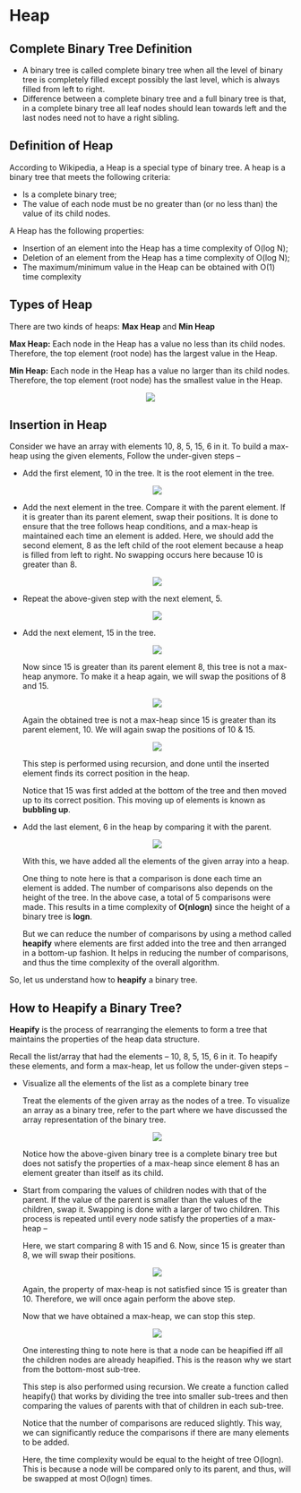 # Heap
## Complete Binary Tree Definition
- A binary tree is called complete binary tree when all the level of binary tree is completely filled except possibly the last level, which is always filled from left to right.
- Difference between a complete binary tree and a full binary tree is that, in a complete binary tree all leaf nodes should lean towards left and the last nodes need not to have a right sibling.


## Definition of Heap
According to Wikipedia, a Heap is a special type of binary tree. A heap is a binary tree that meets the following criteria:

- Is a complete binary tree;
- The value of each node must be no greater than (or no less than) the value of its child nodes.

A Heap has the following properties:
- Insertion of an element into the Heap has a time complexity of O(log N);
- Deletion of an element from the Heap has a time complexity of O(log N);
- The maximum/minimum value in the Heap can be obtained with O(1) time complexity

## Types of Heap
There are two kinds of heaps: **Max Heap** and **Min Heap**

**Max Heap:** Each node in the Heap has a value no less than its child nodes. Therefore, the top element (root node) has the largest value in the Heap.

**Min Heap:** Each node in the Heap has a value no larger than its child nodes. Therefore, the top element (root node) has the smallest value in the Heap.
<p align="center">
  <img src="images/min-and-max-heap-diagram.jpg">
  <br/>
</p>

## Insertion in Heap
Consider we have an array with elements 10, 8, 5, 15, 6 in it. To build a max-heap using the given elements, Follow the under-given steps –
- Add the first element, 10 in the tree. It is the root element in the tree.
  <p align="center">
    <img src="images/max-heap-insertion-step-1.jpg">
    <br/>
  </p>
- Add the next element in the tree. Compare it with the parent element. If it is greater than its parent element, swap their positions. It is done to ensure that the tree follows heap conditions, and a max-heap is maintained each time an element is added. Here, we should add the second element, 8 as the left child of the root element because a heap is filled from left to right. No swapping occurs here because 10 is greater than 8.
  <p align="center">
    <img src="images/max-heap-insertion-step-2.jpg">
    <br/>
  </p>
- Repeat the above-given step with the next element, 5.
  <p align="center">
    <img src="images/max-heap-insertion-step-3.jpg">
    <br/>
  </p>
- Add the next element, 15 in the tree. 
  <p align="center">
    <img src="images/max-heap-insertion-step-4.jpg">
    <br/>
  </p>
  Now since 15 is greater than its parent element 8, this tree is not a max-heap anymore. To make it a heap again, we will swap the positions of 8 and 15.
  <p align="center">
    <img src="images/max-heap-insertion-step-4a.jpg">
    <br/>
  </p>
  
  Again the obtained tree is not a max-heap since 15 is greater than its parent element, 10. We will again swap the positions of 10 & 15. 
  <p align="center">
    <img src="images/max-heap-insertion-step-4b.jpg">
    <br/>
  </p>
  
  This step is performed using recursion, and done until the inserted element finds its correct position in the heap.

  Notice that 15 was first added at the bottom of the tree and then moved up to its correct position. This moving up of elements is known as **bubbling up**.
- Add the last element, 6 in the heap by comparing it with the parent.
  <p align="center">
    <img src="images/max-heap-insertion-step-5.jpg">
    <br/>
  </p>
  With this, we have added all the elements of the given array into a heap.

  One thing to note here is that a comparison is done each time an element is added. The number of comparisons also depends on the height of the tree. In the above case, a total of 5 comparisons were made. This results in a time complexity of **O(nlogn)** since the height of a binary tree is **logn**.

  But we can reduce the number of comparisons by using a method called **heapify** where elements are first added into the tree and then arranged in a bottom-up fashion. It helps in reducing the number of comparisons, and thus the time complexity of the overall algorithm.

So, let us understand how to **heapify** a binary tree.

## How to Heapify a Binary Tree?
**Heapify** is the process of rearranging the elements to form a tree that maintains the properties of the heap data structure.
  
Recall the list/array that had the elements – 10, 8, 5, 15, 6 in it. To heapify these elements, and form a max-heap, let us follow the under-given steps –
  
- Visualize all the elements of the list as a complete binary tree
  
  Treat the elements of the given array as the nodes of a tree. To visualize an array as a binary tree, refer to the part where we have discussed the array representation of the binary tree.
  <p align="center">
    <img src="images/max-heapify-step-1.jpg">
    <br/>
  </p>
  
  Notice how the above-given binary tree is a complete binary tree but does not satisfy the properties of a max-heap since element 8 has an element greater than itself as its child.
  
- Start from comparing the values of children nodes with that of the parent. If the value of the parent is smaller than the values of the children, swap it. Swapping is done with a larger of two children. This process is repeated until every node satisfy the properties of a max-heap –
  
  Here, we start comparing 8 with 15 and 6. Now, since 15 is greater than 8, we will swap their positions.

  <p align="center">
    <img src="images/max-heapify-step-2.jpg">
    <br/>
  </p>
  
  Again, the property of max-heap is not satisfied since 15 is greater than 10. Therefore, we will once again perform the above step.
  
  Now that we have obtained a max-heap, we can stop this step.

  <p align="center">
    <img src="images/max-heapify-step-3.jpg">
    <br/>
  </p>
  
  One interesting thing to note here is that a node can be heapified iff all the children nodes are already heapified. This is the reason why we start from the bottom-most sub-tree.
  
  This step is also performed using recursion. We create a function called heapify() that works by dividing the tree into smaller sub-trees and then comparing the values of parents with that of children in each sub-tree.
  
  Notice that the number of comparisons are reduced slightly. This way, we can significantly reduce the comparisons if there are many elements to be added.
  
  Here, the time complexity would be equal to the height of tree O(logn). This is because a node will be compared only to its parent, and thus, will be swapped at most O(logn) times.